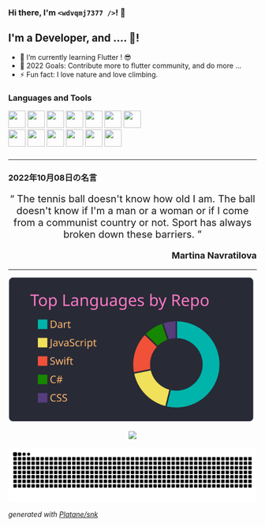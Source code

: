 ### Hi there, I'm `<wdvqmj7377 />`! 👋

## I'm a Developer, and .... 🤔!
- 🌱 I’m currently learning Flutter ! :sunglasses:
- 🥅 2022 Goals: Contribute more to flutter community, and do more ...
- ⚡ Fun fact: I love nature and love climbing.
### **Languages and Tools**
<img width="35px" height="35px" src="https://img.icons8.com/color/48/000000/vb.png"/> <img width="35px" height="35px" src="https://img.icons8.com/color/48/000000/sql.png"/> <img width="35px" height="35px" src="https://img.icons8.com/color/48/000000/c-plus-plus-logo.png"/> <img width="35px" height="35px" src="https://img.icons8.com/color/48/000000/c-sharp-logo.png"/> <img width="35px" height="35px" src="https://img.icons8.com/color/48/000000/swift.png"/> <img width="35px" height="35px" src="https://img.icons8.com/color/48/000000/flutter.png"/> <img width="35px" height="35px" src="https://img.icons8.com/color/48/000000/javascript.png"/>
<br />
<img width="35px" height="35px" src="https://img.icons8.com/color/48/000000/visual-studio-code-2019.png"/> <img width="35px" height="35px" src="https://img.icons8.com/color/48/000000/visual-studio-2019.png"/> <img width="35px" height="35px" src="https://img.icons8.com/color/48/000000/xcode.png"/> <img width="35px" height="35px" src="https://img.icons8.com/color/48/000000/git.png"/> <img width="35px" height="35px" src="https://img.icons8.com/officel/40/000000/react.png"/> <img width="35px" height="35px" src="https://img.icons8.com/color/48/000000/npm.png"/>

###

---
### **2022年10月08日の名言**

<p align="center" style="font-size:20px">
  <q>
    The tennis ball doesn't know how old I am. The ball doesn't know if I'm a man or a woman or if I come from a communist country or not. Sport has always broken down these barriers.
  </q>
</p>

<p align="right" style="font-size:18px; font-weight: bold">
Martina Navratilova
</p>

---
<p align="center">
  <img src="https://raw.githubusercontent.com/bhtri/bhtri/main/profile-summary-card-output/dracula/1-repos-per-language.svg" />
</p>

<p align="center">
 <img src="https://komarev.com/ghpvc/?username=bhtri&color=6272A4&style=flat" />
</p>

![github contribution grid snake animation](https://raw.githubusercontent.com/bhtri/bhtri/output/github-contribution-grid-snake.svg)

_generated with [Platane/snk](https://github.com/Platane/snk)_
